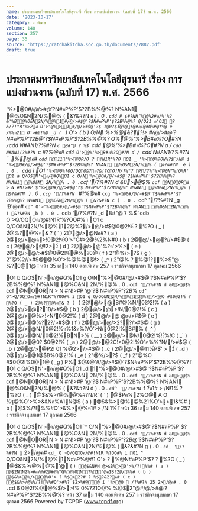 ```yaml
---
name: ประกาศมหาวิทยาลัยเทคโนโลยีสุรนารี เรื่อง การแบ่งส่วนงาน (ฉบับที่ 17) พ.ศ. 2566
date: '2023-10-17'
category: ง พิเศษ
volume: 140
section: 257
page: 35
source: 'https://ratchakitcha.soc.go.th/documents/7882.pdf'
draft: true
---
```


# ประกาศมหาวิทยาลัยเทคโนโลยีสุรนารี เรื่อง การแบ่งส่วนงาน (ฉบับที่ 17) พ.ศ. 2566

'%>@0#/@/>#$@'?$N#คP%P'$?2B%%@%? N%AN1 @%O&N2N/%@% ( &?&#?N _e ) . 0 . `cdd P $#?NN'็%@%2#ค/%'%?&'%B@%O&N2N/%@%1#/@/>#$@'?$N#คP%P'$?2B%%@%? Q/O21 ค'O1 ?&/?!"B'%>2ค์ O'>"@%>1#/@/>#$@'?$ 1@0?$1ํ@%@!@#ค/@#Q%#@!%@ e /%%ค21 O'>#@!%@ _d ( ` ) O'> ( b ) O/N %>%@&??!> #/@/>#$@'?$N#คP%P'$?2B%%@%? . 0 . `caa '%>1&?&#!>2"@#/@/>#$@'?$N#คP%P'$?2B%%@%? Q%@%'%>B#ค%?O#?N ` / `cdd N#AN1/?%#?N `c B#"@ ? %$์ `cdd @%'%>B#ค%?O#?N a / `cdd N#AN1/?%#?N `c #?%@ค# `cdd O'>@%'%>B#ค%?O#?N d / `cdd N#AN1/?%#?N `` %@ค# `cdd @11'%>@0R/O ? !N1R'%?O O1 _ '%>@0%?ON%?$/N@ ì '%>@0#/@/>#$@'?$N#คP%P'$?2B%%@%? N%AN1 @%O&N2N/%@% ( &?&#?N _e ) . 0 . `cdd î O1 ` '%>@0%?OQ/OQO&?ค?&!?OO!N/?%"? @/?%'%>@0N'็%!O%R' O1 a Q/O$N'>ค/@#Q%O1 c O/N'%>@0#/@/>#$@'?$N#คP%P'$?2B%%@%? N%AN1 @%O&N 2N/%@% . 0 . `ccf '/?%#?N d &0>@$% `ccf @NOORN > N #N!>#P $'%>@0#/@/>#$@'?$ N#คP%P'$?2B%%@%? N%AN1 @%O&N2N/%@% ( &?&#?N ` ) . 0 . `ccg '/?%#?N `_ #?%@ค# `ccg '%>@0#/@/>#$@'?$N#คP%P'$?2B%%@%? N%AN1 @%O&N2N/%@% ( &?&#?N c ) . 0 . `cd^ '/?%#?N _g !B'@ค# `cd^ O'>'%>@0#/@/>#$@'?$N#คP%P'$?2B%%@%? N%AN1 @%O&N2N/%@% ( &?&#?N _b ) . 0 . `cdb '/?%#?N _d B#"@ ? %$์ `cdb O'>Q/OQOค/@#!N1R'%?OO#% ì O1 c Q/OO&N2N/%@%12ํ@%?/>@/>#$@0@2!%์ ? %?O ( _ ) 2ํ@%?@%ค& ? ( ` ) 2@@/>@Nค#? ( a ) 2@@/>@ค>!0@2!%์O'>"C#>2@%2%N#0 ( b ) 2@@/>@?//>#$@ ( c ) 2@@/>@!ิ2>2์ ( d ) 2@@/>@'%?ค'>%> ( e ) 2@@/>@/>#$@0@2!%์@%?0@ ( f ) 2"@%/>?$ ( g ) 2"@%2//>#$@@%O'>%@%@@!> ( _^ ) 2"@% ? %@1?%>$"@ %?0@1@ î หน้า 35 เลม 140 ตอนพิเศษ 257 ง ราชกิจจานุเบกษา 17 ตุลาคม 2566

O1 b Q/O$N'>ค/@#Q%O1 g O/N'%>@0#/@/>#$@'?$N#คP%P'$?2B%%@%? N%AN1 @%O&N 2N/%@% . 0 . `ccf '/?%#?N d &0>@$% `ccf @NOORN > N #N!>#P $'%>@0#/@/>#$@'?$ N#คP%P'$?2B%%@%? N%AN1 @%O&N2N/%@% ( &?&#?N b ) . 0 . `cd^ '/?%#?N _e #>"B%@$% `cd^ O'>Q/OQOค/@#!N1R'%?OO#% ì O1 g Q/OO&N2N/%@%12ํ@%?/>@O #$0@2!%์ ? %?O ( _ ) 2ํ@%?@%ค& ? ( ` ) 2@@/>@B#@%N/0@2!%์ ( a ) 2@@/>@?1B/>#$@ ( b ) 2@@/>@>!N/0@2!%์ ( c ) 2@@/>@%>!>N/0@2!%์ ( d ) 2@@/>@ $@$>/>#$@ ( e ) 2@@/>@%?2?/>#$@ ( f ) 2@@/>@/>2??/>#$@ ( g ) 2@@/>@N/0@2!%์ค%1&ค%?/O'>N/0@2!%์B#% ( _^ ) 2@@/>@N/0@2!%์BN>% ( __ ) 2@@/>@N/0@2!%์!?้%!C ( _` ) 2@@/>@0?'$0@2!%์ ( _a ) 2@@/>@2C!>0@2!%์O'>%%?N//>#$@ ( _b ) 2@@/>@P2! 01 %@2>/>#$@ ( _c ) 2@@/>@11%์P$'ิ > 2์ ( _d ) 2@@/>@1@$B%0@2!%์ ( _e ) 2"@%/>?$ ( _f ) 2"@%O #$0@2!%0@1@ ( _g ) P% $@&@'#/@/>#$@'?$N#คP%P'$?2B%%@%? î O1 c Q/O$N'>ค/@#Q%O1 _d 1'%>@0#/@/>#$@'?$N#คP%P'$?2B%%@%? N%AN1 @%O&N 2N/%@% . 0 . `ccf '/?%#?N d &0>@$% `ccf @NOORN > N #N!>#P $'%>@0#/@/>#$@'?$ N#คP%P'$?2B%%@%? N%AN1 @%O&N2N/%@% ( &?&#?N d ) . 0 . `cd^ '/?%#?N `f $?%/@ค# `cd^ O'>Q/OQOค/@#!N1R'%?OO#% ì O1 _d Q/OO&N2N/%@%10C%$์ค1# > /N!1%์ ? %?O ( _ ) ่@$&%>/@%@%#?N/R' ( ` ) ่@$Pค%2%O@ A O %ฐ@%O'>%>&&Nค%A1N@$ ( a ) ่@$&%>@%@%21%O'>>1&%# ( b ) ่@$%/?!%%#O'>&%>@%ค1# > /N!1%์ î หน้า 36 เลม 140 ตอนพิเศษ 257 ง ราชกิจจานุเบกษา 17 ตุลาคม 2566

O1 d Q/O$N'>ค/@#Q%O1 `^ O/N'%>@0#/@/>#$@'?$N#คP%P'$?2B%%@%? N%AN1 @%O&N 2N/%@% . 0 . `ccf '/?%#?N d &0>@$% `ccf @NOORN > N #N!>#P $'%>@0#/@/>#$@'?$ N#คP%P'$?2B%%@%? N%AN1 @%O&N2N/%@% ( &?&#?N a ) . 0 . `ccg '/?%#?N `e !B'@ค# `ccg '%>@0#/@/>#$@'?$N#คP%P'$?2B%%@%? N%AN1 @%O&N2N/%@% ( &?&#?N g ) . 0 . `cd_ '/?%#?N `g 2>/@ค# `cd_ O'>Q/OQOค/@#!N1R'%?OO#% ì O1 `^ Q/OO&N2N/%@%1N#คP%$@%? N A N 1@%&%>@%/>@@% '%?&O'' "N@$#1 O'> ? %@N#คP%P'$? ? %?O ( _ ) ่@$&%>/@%@%'@ ( ` ) ่@$&N#N @>$B%>O'>%/?!%%# ( a ) ่@$2NN2%>#ค/@#2@#@%"Q%@%ON?%1"@ค1B!2@/%%# ( b ) ่@$&%>@%/>@@%O'> ? %$>2?# ? %$์?&2?ค# ( c ) ่@$&%>/@%%/?!%%#O'>#%? $์2>%#@'ั@ î '%>@0  /?%#?N 25 2>/@ค# . 0 . `cd 6 0@2!%@@%$์/>>!% 0%?21O@% %@$2"@#/@/>#$@'?$N#คP%P'$?2B%%@%? หน้า 37 เลม 140 ตอนพิเศษ 257 ง ราชกิจจานุเบกษา 17 ตุลาคม 2566 Powered by TCPDF (www.tcpdf.org)
